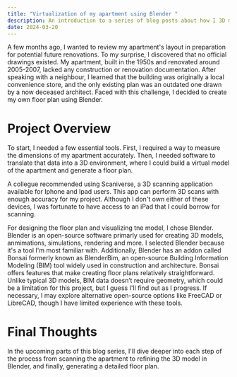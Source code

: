 ```yaml
---
title: "Virtualization of my apartment using Blender "
description: An introduction to a series of blog posts about how I 3D modelled my apartment using 3D scanning and Blender
date: 2024-03-20
---
```


A few months ago, I wanted to review my apartment's layout in preparation for potential future renovations. To my surprise, I discovered that no official drawings existed. My apartment, built in the 1950s and renovated around 2005-2007, lacked any construction or renovation documentation. After speaking with a neighbour, I learned that the building was originally a local convenience store, and the only existing plan was an outdated one drawn by a now deceased architect. Faced with this challenge, I decided to create my own floor plan using Blender.

# Project Overview

To start, I needed a few essential tools. First, I required a way to measure the dimensions of my apartment accurately. Then, I needed software to translate that data into a 3D environment, where I could build a virtual model of the apartment and generate a floor plan.

A collegue recommended using Scaniverse, a 3D scanning application available for Iphone and Ipad users. This app can perform 3D scans with enough accuracy for my project. Although I don't own either of these devices, I was fortunate to have access to an iPad that I could borrow for scanning.

For designing the floor plan and visualizing tne model, I chose Blender. Blender is an open-source software primarly used for creating 3D models, anmimations, simulations, rendering and more. I selected Blender because it's a tool I'm most familiar with. Additionally, Blender has an addon called Bonsai formerly known as BlenderBim, an open-source Building Information Modeling (BIM) tool widely used in construction and architecture.
Bonsai offers features that make creating floor plans relatively straightforward. Unlike typical 3D models, BIM data doesn’t require geometry, which could be a limitation for this project, but I guess I'll find out as I progress. If necessary, I may explore alternative open-source options like FreeCAD or LibreCAD, though I have limited experience with these tools.

# Final Thoughts

In the upcoming parts of this blog series, I'll dive deeper into each step of the process from scanning the apartment to refining the 3D model in Blender, and finally, generating a detailed floor plan.


